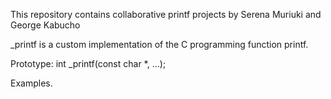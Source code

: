 This repository contains collaborative printf projects by Serena Muriuki and George Kabucho

_printf is a custom implementation of the C programming function printf.

Prototype: int _printf(const char *, ...);

Examples.
